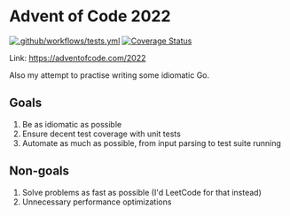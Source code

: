 # Advent of Code 2022

[![.github/workflows/tests.yml](https://github.com/xbili/aoc2022/actions/workflows/tests.yml/badge.svg)](https://github.com/xbili/aoc2022/actions/workflows/tests.yml)
[![Coverage Status](https://coveralls.io/repos/github/xbili/aoc2022/badge.svg?branch=master)](https://coveralls.io/github/xbili/aoc2022?branch=master)

Link: https://adventofcode.com/2022

Also my attempt to practise writing some idiomatic Go.

## Goals

1. Be as idiomatic as possible
2. Ensure decent test coverage with unit tests
3. Automate as much as possible, from input parsing to test suite running

## Non-goals

1. Solve problems as fast as possible (I'd LeetCode for that instead)
2. Unnecessary performance optimizations
